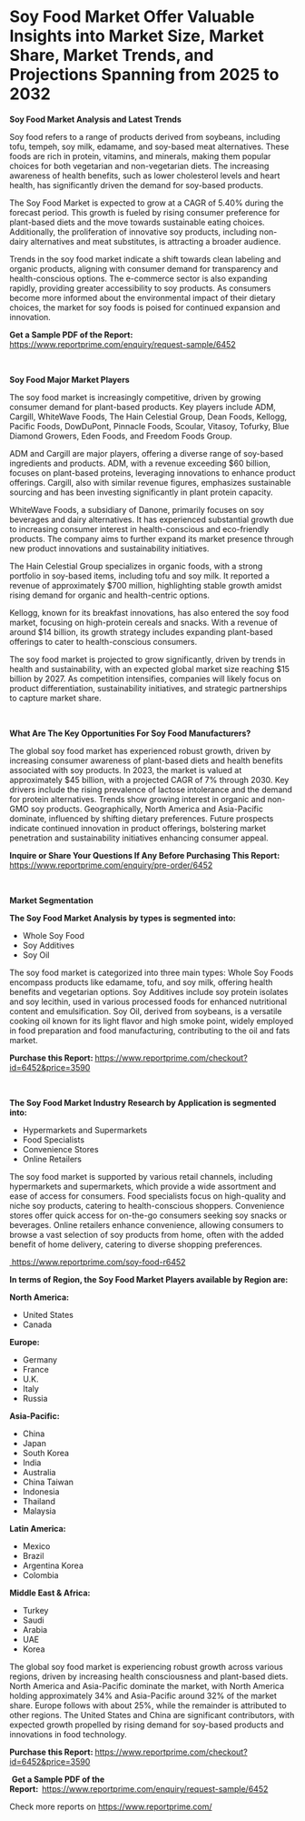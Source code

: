 <p><h1>Soy Food Market Offer Valuable Insights into Market Size, Market Share, Market Trends, and Projections Spanning from 2025 to 2032</h1></p><p><strong>Soy Food Market Analysis and Latest Trends</strong></p>
<p><p>Soy food refers to a range of products derived from soybeans, including tofu, tempeh, soy milk, edamame, and soy-based meat alternatives. These foods are rich in protein, vitamins, and minerals, making them popular choices for both vegetarian and non-vegetarian diets. The increasing awareness of health benefits, such as lower cholesterol levels and heart health, has significantly driven the demand for soy-based products.</p><p>The Soy Food Market is expected to grow at a CAGR of 5.40% during the forecast period. This growth is fueled by rising consumer preference for plant-based diets and the move towards sustainable eating choices. Additionally, the proliferation of innovative soy products, including non-dairy alternatives and meat substitutes, is attracting a broader audience.</p><p>Trends in the soy food market indicate a shift towards clean labeling and organic products, aligning with consumer demand for transparency and health-conscious options. The e-commerce sector is also expanding rapidly, providing greater accessibility to soy products. As consumers become more informed about the environmental impact of their dietary choices, the market for soy foods is poised for continued expansion and innovation.</p></p>
<p><strong>Get a Sample PDF of the Report:&nbsp;</strong> <a href="https://www.reportprime.com/enquiry/request-sample/6452?utm_campaign=3275&utm_medium=2&utm_source=Github&utm_content=ia&utm_term=19032025&utm_id=soy-food">https://www.reportprime.com/enquiry/request-sample/6452</a></p>
<p>&nbsp;</p>
<p><strong>Soy Food Major Market Players</strong></p>
<p><p>The soy food market is increasingly competitive, driven by growing consumer demand for plant-based products. Key players include ADM, Cargill, WhiteWave Foods, The Hain Celestial Group, Dean Foods, Kellogg, Pacific Foods, DowDuPont, Pinnacle Foods, Scoular, Vitasoy, Tofurky, Blue Diamond Growers, Eden Foods, and Freedom Foods Group.</p><p>ADM and Cargill are major players, offering a diverse range of soy-based ingredients and products. ADM, with a revenue exceeding $60 billion, focuses on plant-based proteins, leveraging innovations to enhance product offerings. Cargill, also with similar revenue figures, emphasizes sustainable sourcing and has been investing significantly in plant protein capacity.</p><p>WhiteWave Foods, a subsidiary of Danone, primarily focuses on soy beverages and dairy alternatives. It has experienced substantial growth due to increasing consumer interest in health-conscious and eco-friendly products. The company aims to further expand its market presence through new product innovations and sustainability initiatives.</p><p>The Hain Celestial Group specializes in organic foods, with a strong portfolio in soy-based items, including tofu and soy milk. It reported a revenue of approximately $700 million, highlighting stable growth amidst rising demand for organic and health-centric options.</p><p>Kellogg, known for its breakfast innovations, has also entered the soy food market, focusing on high-protein cereals and snacks. With a revenue of around $14 billion, its growth strategy includes expanding plant-based offerings to cater to health-conscious consumers.</p><p>The soy food market is projected to grow significantly, driven by trends in health and sustainability, with an expected global market size reaching $15 billion by 2027. As competition intensifies, companies will likely focus on product differentiation, sustainability initiatives, and strategic partnerships to capture market share.</p></p>
<p>&nbsp;</p>
<p><strong>What Are The Key Opportunities For Soy Food Manufacturers?</strong></p>
<p><p>The global soy food market has experienced robust growth, driven by increasing consumer awareness of plant-based diets and health benefits associated with soy products. In 2023, the market is valued at approximately $45 billion, with a projected CAGR of 7% through 2030. Key drivers include the rising prevalence of lactose intolerance and the demand for protein alternatives. Trends show growing interest in organic and non-GMO soy products. Geographically, North America and Asia-Pacific dominate, influenced by shifting dietary preferences. Future prospects indicate continued innovation in product offerings, bolstering market penetration and sustainability initiatives enhancing consumer appeal.</p></p>
<p><strong>Inquire or Share Your Questions If Any Before Purchasing This Report:</strong> <a href="https://www.reportprime.com/enquiry/pre-order/6452?utm_campaign=3275&utm_medium=2&utm_source=Github&utm_content=ia&utm_term=19032025&utm_id=soy-food">https://www.reportprime.com/enquiry/pre-order/6452</a></p>
<p>&nbsp;</p>
<p><strong>Market Segmentation</strong></p>
<p><strong>The Soy Food Market Analysis by types is segmented into:</strong></p>
<p><ul><li>Whole Soy Food</li><li>Soy Additives</li><li>Soy Oil</li></ul></p>
<p><p>The soy food market is categorized into three main types: Whole Soy Foods encompass products like edamame, tofu, and soy milk, offering health benefits and vegetarian options. Soy Additives include soy protein isolates and soy lecithin, used in various processed foods for enhanced nutritional content and emulsification. Soy Oil, derived from soybeans, is a versatile cooking oil known for its light flavor and high smoke point, widely employed in food preparation and food manufacturing, contributing to the oil and fats market.</p></p>
<p><strong>Purchase this Report:&nbsp;</strong><a href="https://www.reportprime.com/checkout?id=6452&price=3590&utm_campaign=3275&utm_medium=2&utm_source=Github&utm_content=ia&utm_term=19032025&utm_id=soy-food">https://www.reportprime.com/checkout?id=6452&price=3590</a></p>
<p>&nbsp;</p>
<p><strong>The Soy Food Market Industry Research by Application is segmented into:</strong></p>
<p><ul><li>Hypermarkets and Supermarkets</li><li>Food Specialists</li><li>Convenience Stores</li><li>Online Retailers</li></ul></p>
<p><p>The soy food market is supported by various retail channels, including hypermarkets and supermarkets, which provide a wide assortment and ease of access for consumers. Food specialists focus on high-quality and niche soy products, catering to health-conscious shoppers. Convenience stores offer quick access for on-the-go consumers seeking soy snacks or beverages. Online retailers enhance convenience, allowing consumers to browse a vast selection of soy products from home, often with the added benefit of home delivery, catering to diverse shopping preferences.</p></p>
<p><a href="https://www.reportprime.com/soy-food-r6452?utm_campaign=3275&utm_medium=2&utm_source=Github&utm_content=ia&utm_term=19032025&utm_id=soy-food">&nbsp;https://www.reportprime.com/soy-food-r6452</a></p>
<p><strong>In terms of Region, the Soy Food Market Players available by Region are:</strong></p>
<p>
    <p> <strong> North America: </strong>
        <ul>
            <li>United States</li>
            <li>Canada</li>
        </ul>
        </p> 
    <p> <strong> Europe: </strong>
        <ul>
            <li>Germany</li>
            <li>France</li>
            <li>U.K.</li>
            <li>Italy</li>
            <li>Russia</li>
        </ul>
        </p> 
    <p> <strong> Asia-Pacific: </strong>
        <ul>
            <li>China</li>
            <li>Japan</li>
            <li>South Korea</li>
            <li>India</li>
            <li>Australia</li>
            <li>China Taiwan</li>
            <li>Indonesia</li>
            <li>Thailand</li>
            <li>Malaysia</li>
        </ul>
        </p> 
    <p> <strong> Latin America: </strong>
        <ul>
            <li>Mexico</li>
            <li>Brazil</li>
            <li>Argentina Korea</li>
            <li>Colombia</li>
        </ul>
        </p> 
    <p> <strong> Middle East & Africa: </strong>
        <ul>
            <li>Turkey</li>
            <li>Saudi</li>
            <li>Arabia</li>
            <li>UAE</li>
            <li>Korea</li>
        </ul>
    </p>
    </p>
<p><p>The global soy food market is experiencing robust growth across various regions, driven by increasing health consciousness and plant-based diets. North America and Asia-Pacific dominate the market, with North America holding approximately 34% and Asia-Pacific around 32% of the market share. Europe follows with about 25%, while the remainder is attributed to other regions. The United States and China are significant contributors, with expected growth propelled by rising demand for soy-based products and innovations in food technology.</p></p>
<p><strong>Purchase this Report: </strong><a href="https://www.reportprime.com/checkout?id=6452&price=3590&utm_campaign=3275&utm_medium=2&utm_source=Github&utm_content=ia&utm_term=19032025&utm_id=soy-food">https://www.reportprime.com/checkout?id=6452&price=3590</a></p>
<p>&nbsp;<strong>Get a Sample PDF of the Report:&nbsp;&nbsp;</strong><a href="https://www.reportprime.com/enquiry/request-sample/6452?utm_campaign=3275&utm_medium=2&utm_source=Github&utm_content=ia&utm_term=19032025&utm_id=soy-food">https://www.reportprime.com/enquiry/request-sample/6452</a></p>
<p><strong></strong></p>
<p>Check more reports on <a href="https://www.reportprime.com/?utm_campaign=3275&utm_medium=2&utm_source=Github&utm_content=ia&utm_term=19032025&utm_id=soy-food">https://www.reportprime.com/</a></p>